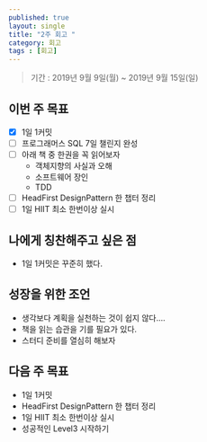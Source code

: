 ```yaml
---
published: true
layout: single
title: "2주 회고 "
category: 회고
tags : [회고]
---
```

> 기간 : 2019년 9월 9일(월) ~ 2019년 9월 15일(일)

## 이번 주 목표
- [x] 1일 1커밋
- [ ] 프로그래머스 SQL 7일 챌린지 완성
- [ ] 아래 책 중 한권을 꼭 읽어보자
    - 객체지향의 사실과 오해
    - 소프트웨어 장인
    - TDD
- [ ] HeadFirst DesignPattern 한 챕터 정리
- [ ] 1일 HIIT 최소 한번이상 실시

## 나에게 칭찬해주고 싶은 점
- 1일 1커밋은 꾸준히 했다.

## 성장을 위한 조언
- 생각보다 계획을 실천하는 것이 쉽지 않다....
- 책을 읽는 습관을 기를 필요가 있다.
- 스터디 준비를 열심히 해보자

## 다음 주 목표
- 1일 1커밋
- HeadFirst DesignPattern 한 챕터 정리
- 1일 HIIT 최소 한번이상 실시
- 성공적인 Level3 시작하기